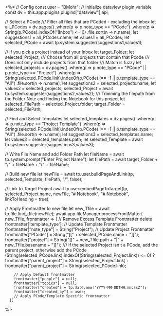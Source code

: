 <%*
// Config
const user = "BMohr";
// Initialize dataview plugin variable
const dv = this.app.plugins.plugins["dataview"].api;

// Select a PCode
/// Filter all files that are PCoded - excluding the inbox
let all_PCodes = dv.pages()
	.where(p => p.note_type == "PCode")
	.where(p => String(p.PCode).indexOf("!Inbox")  <= 0)
	.file.sort(n => n.name);
let suggestions1 = all_PCodes.name;
let values1 = all_PCodes;
let selected_PCode = await tp.system.suggester(suggestions1,values1);

// If you pick a project instead of your Inbox
let target_Folder;
let selected_Project;
/// Choose from all projects that contain that Pcode
/// Does not only include projects from that folder
/// Match is fuzzy
let selected_projects = dv.pages()
	.where(p => p.note_type == "PCode" || p.note_type == "Project")
	.where(p => String(selected_PCode.link).indexOf(p.PCode) !== -1 || p.template_type == "All")
	.file.sort(n => n.name);
let suggestions2 = selected_projects.name;
let values2 = selected_projects;
selected_Project = await tp.system.suggester(suggestions2,values2);
/// Trimming the filepath from the Folder Note and finding the Notebook for this project
let selected_FilePath = selected_Project.folder;
target_Folder = selected_FilePath;

// Find and Select Templates
let selected_templates = dv.pages()
	.where(p => p.note_type == "Project Template")
	.where(p => String(selected_PCode.link).indexOf(p.PCode) !== -1 || p.template_type == "All")
	.file.sort(n => n.name);
let suggestions3 = selected_templates.name;
let values3 = selected_templates.path;
let selected_Template = await tp.system.suggester(suggestions3,values3);	

// Write File Name and add Folder Path
let fileName = await tp.system.prompt("Enter Project Name");
let filePath = await target_Folder + "/" + fileName + "/" + fileName;

// Build new file
let newFile = await tp.user.buildPageAndLink(tp, selected_Template, filePath, "/", false); 

// Link to Target Project
await tp.user.embedPageToTarget(tp, selected_Project.name, newFile, "# Notebook", "# Notebook", linkToHeading = true);


// Apply Frontmatter to new file
let new_Tfile = await tp.file.find_tfile(newFile);
await app.fileManager.processFrontMatter(
      new_Tfile,
      frontmatter => {
		// Remove Excess Template Frontmatter
		delete frontmatter['template_type'];
		// Update Template Frontmatter
		frontmatter["note_type"] = String("Project");
		// Update Project Frontmatter
		frontmatter["PCode"] = String("[[" + selected_PCode.name + "]]");	
		frontmatter["project"] = String("[[" + new_Tfile.path + "|" + new_Tfile.basename + "]]");
		/// If the selected Project isn't a PCode, add the parent project, otherwise add the PCode
		(String(selected_PCode.link).indexOf(String(selected_Project.link))  <= 0) ? frontmatter["parent_project"] = String(selected_Project.link) : frontmatter["parent_project"] = String(selected_PCode.link);

        // Apply Default frontmatter
		frontmatter["people"] = null;
        frontmatter["topics"] = null;
        frontmatter["created"] = tp.date.now("YYYY-MM-DDTHH:mm:ssZ");
        frontmatter["created_by"] = user; 
        // Apply PCode/Template Specific frontmatter
      })
%>